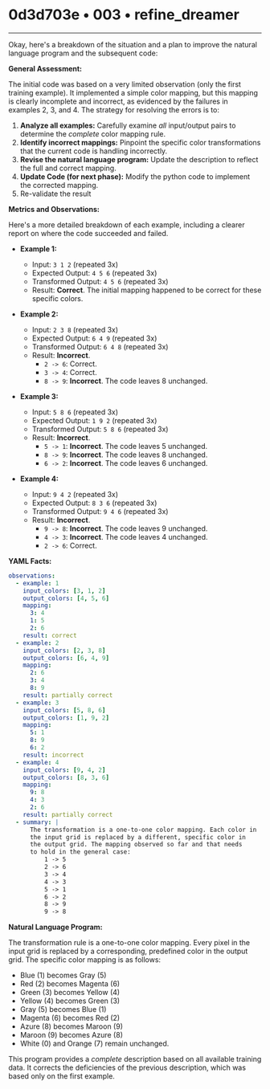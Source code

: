 # 0d3d703e • 003 • refine_dreamer

---
Okay, here's a breakdown of the situation and a plan to improve the natural language program and the subsequent code:

**General Assessment:**

The initial code was based on a very limited observation (only the first training example). It implemented a simple color mapping, but this mapping is clearly incomplete and incorrect, as evidenced by the failures in examples 2, 3, and 4. The strategy for resolving the errors is to:

1.  **Analyze all examples:** Carefully examine *all* input/output pairs to determine the *complete* color mapping rule.
2.  **Identify incorrect mappings:** Pinpoint the specific color transformations that the current code is handling incorrectly.
3.  **Revise the natural language program:** Update the description to reflect the full and correct mapping.
4.  **Update Code (for next phase):** Modify the python code to implement the corrected mapping.
5. Re-validate the result

**Metrics and Observations:**

Here's a more detailed breakdown of each example, including a clearer report on where the code succeeded and failed.

*   **Example 1:**
    *   Input:  `3 1 2` (repeated 3x)
    *   Expected Output: `4 5 6` (repeated 3x)
    *   Transformed Output: `4 5 6` (repeated 3x)
    *   Result: **Correct**. The initial mapping happened to be correct for these specific colors.

*   **Example 2:**
    *   Input:  `2 3 8` (repeated 3x)
    *   Expected Output: `6 4 9` (repeated 3x)
    *   Transformed Output: `6 4 8` (repeated 3x)
    *   Result: **Incorrect**.
        *   `2 -> 6`: Correct.
        *   `3 -> 4`: Correct.
        *   `8 -> 9`: **Incorrect**. The code leaves 8 unchanged.

*   **Example 3:**
    *   Input: `5 8 6` (repeated 3x)
    *   Expected Output: `1 9 2` (repeated 3x)
    *   Transformed Output: `5 8 6` (repeated 3x)
    *   Result: **Incorrect**.
        *   `5 -> 1`: **Incorrect**. The code leaves 5 unchanged.
        *   `8 -> 9`: **Incorrect**. The code leaves 8 unchanged.
        *   `6 -> 2`: **Incorrect**. The code leaves 6 unchanged.

*   **Example 4:**
    *   Input: `9 4 2` (repeated 3x)
    *   Expected Output: `8 3 6` (repeated 3x)
    *   Transformed Output: `9 4 6` (repeated 3x)
    *   Result: **Incorrect**.
        *   `9 -> 8`: **Incorrect**. The code leaves 9 unchanged.
        *   `4 -> 3`: **Incorrect**. The code leaves 4 unchanged.
        *   `2 -> 6`: Correct.

**YAML Facts:**

```yaml
observations:
  - example: 1
    input_colors: [3, 1, 2]
    output_colors: [4, 5, 6]
    mapping:
      3: 4
      1: 5
      2: 6
    result: correct
  - example: 2
    input_colors: [2, 3, 8]
    output_colors: [6, 4, 9]
    mapping:
      2: 6
      3: 4
      8: 9
    result: partially correct
  - example: 3
    input_colors: [5, 8, 6]
    output_colors: [1, 9, 2]
    mapping:
      5: 1
      8: 9
      6: 2
    result: incorrect
  - example: 4
    input_colors: [9, 4, 2]
    output_colors: [8, 3, 6]
    mapping:
      9: 8
      4: 3
      2: 6
    result: partially correct
  - summary: |
      The transformation is a one-to-one color mapping. Each color in
      the input grid is replaced by a different, specific color in
      the output grid. The mapping observed so far and that needs
      to hold in the general case:
          1 -> 5
          2 -> 6
          3 -> 4
          4 -> 3
          5 -> 1
          6 -> 2
          8 -> 9
          9 -> 8
```

**Natural Language Program:**

The transformation rule is a one-to-one color mapping. Every pixel in the input grid is replaced by a corresponding, predefined color in the output grid. The specific color mapping is as follows:

*   Blue (1) becomes Gray (5)
*   Red (2) becomes Magenta (6)
*   Green (3) becomes Yellow (4)
*   Yellow (4) becomes Green (3)
*   Gray (5) becomes Blue (1)
*   Magenta (6) becomes Red (2)
*   Azure (8) becomes Maroon (9)
*   Maroon (9) becomes Azure (8)
*   White (0) and Orange (7) remain unchanged.

This program provides a *complete* description based on all available training data. It corrects the deficiencies of the previous description, which was based only on the first example.

